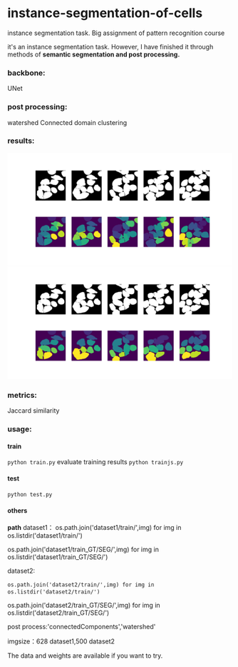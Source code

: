 # instance-segmentation-of-cells
instance segmentation task. Big assignment of pattern recognition course

it's an instance segmentation task. However, I have finished it through methods of **semantic segmentation and post processing.**

### backbone:
  UNet


### post processing:
  watershed
  Connected domain
  clustering

### results:
![](https://github.com/whiteyunjie/instance-segmentation-of-cells/blob/main/clusters.png)
![](https://github.com/whiteyunjie/instance-segmentation-of-cells/blob/main/watershed_process.png)

### metrics:
Jaccard similarity

### usage:
#### train
  `python train.py`
evaluate training results
  `python trainjs.py`
#### test
  `python test.py`
#### others
**path**
dataset1：
	os.path.join('dataset1/train/',img) for img in os.listdir('dataset1/train/')
  
  os.path.join('dataset1/train_GT/SEG/',img) for img in os.listdir('dataset1/train_GT/SEG/')
  
dataset2:

	os.path.join('dataset2/train/',img) for img in os.listdir('dataset2/train/')
  
  os.path.join('dataset2/train_GT/SEG/',img) for img in os.listdir('dataset2/train_GT/SEG/')
  
post process:'connectedComponents','watershed'

imgsize：628 dataset1,500 dataset2

The data and weights are available if you want to try.
